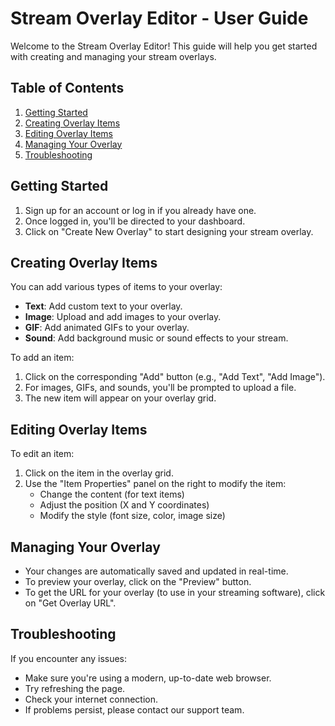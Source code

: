 # Stream Overlay Editor - User Guide

Welcome to the Stream Overlay Editor! This guide will help you get started with creating and managing your stream overlays.

## Table of Contents

1. [Getting Started](#getting-started)
2. [Creating Overlay Items](#creating-overlay-items)
3. [Editing Overlay Items](#editing-overlay-items)
4. [Managing Your Overlay](#managing-your-overlay)
5. [Troubleshooting](#troubleshooting)

## Getting Started

1. Sign up for an account or log in if you already have one.
2. Once logged in, you'll be directed to your dashboard.
3. Click on "Create New Overlay" to start designing your stream overlay.

## Creating Overlay Items

You can add various types of items to your overlay:

- **Text**: Add custom text to your overlay.
- **Image**: Upload and add images to your overlay.
- **GIF**: Add animated GIFs to your overlay.
- **Sound**: Add background music or sound effects to your stream.

To add an item:

1. Click on the corresponding "Add" button (e.g., "Add Text", "Add Image").
2. For images, GIFs, and sounds, you'll be prompted to upload a file.
3. The new item will appear on your overlay grid.

## Editing Overlay Items

To edit an item:

1. Click on the item in the overlay grid.
2. Use the "Item Properties" panel on the right to modify the item:
   - Change the content (for text items)
   - Adjust the position (X and Y coordinates)
   - Modify the style (font size, color, image size)

## Managing Your Overlay

- Your changes are automatically saved and updated in real-time.
- To preview your overlay, click on the "Preview" button.
- To get the URL for your overlay (to use in your streaming software), click on "Get Overlay URL".

## Troubleshooting

If you encounter any issues:

- Make sure you're using a modern, up-to-date web browser.
- Try refreshing the page.
- Check your internet connection.
- If problems persist, please contact our support team.

